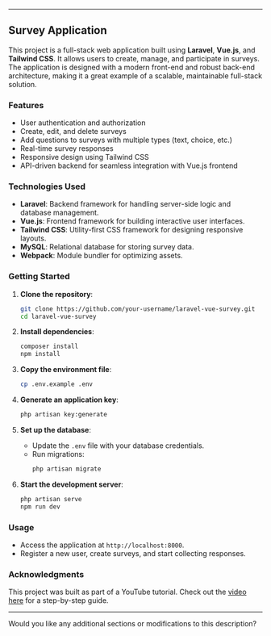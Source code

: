 
---

## Survey Application

This project is a full-stack web application built using **Laravel**, **Vue.js**, and **Tailwind CSS**. It allows users to create, manage, and participate in surveys. The application is designed with a modern front-end and robust back-end architecture, making it a great example of a scalable, maintainable full-stack solution.

### Features
- User authentication and authorization
- Create, edit, and delete surveys
- Add questions to surveys with multiple types (text, choice, etc.)
- Real-time survey responses
- Responsive design using Tailwind CSS
- API-driven backend for seamless integration with Vue.js frontend

### Technologies Used
- **Laravel**: Backend framework for handling server-side logic and database management.
- **Vue.js**: Frontend framework for building interactive user interfaces.
- **Tailwind CSS**: Utility-first CSS framework for designing responsive layouts.
- **MySQL**: Relational database for storing survey data.
- **Webpack**: Module bundler for optimizing assets.

### Getting Started

1. **Clone the repository**:
   ```bash
   git clone https://github.com/your-username/laravel-vue-survey.git
   cd laravel-vue-survey
   ```

2. **Install dependencies**:
   ```bash
   composer install
   npm install
   ```

3. **Copy the environment file**:
   ```bash
   cp .env.example .env
   ```

4. **Generate an application key**:
   ```bash
   php artisan key:generate
   ```

5. **Set up the database**:
   - Update the `.env` file with your database credentials.
   - Run migrations:
     ```bash
     php artisan migrate
     ```

6. **Start the development server**:
   ```bash
   php artisan serve
   npm run dev
   ```

### Usage
- Access the application at `http://localhost:8000`.
- Register a new user, create surveys, and start collecting responses.

### Acknowledgments
This project was built as part of a YouTube tutorial. Check out the [video here](https://youtu.be/WLQDpY7lOLg) for a step-by-step guide.

--- 

Would you like any additional sections or modifications to this description?
